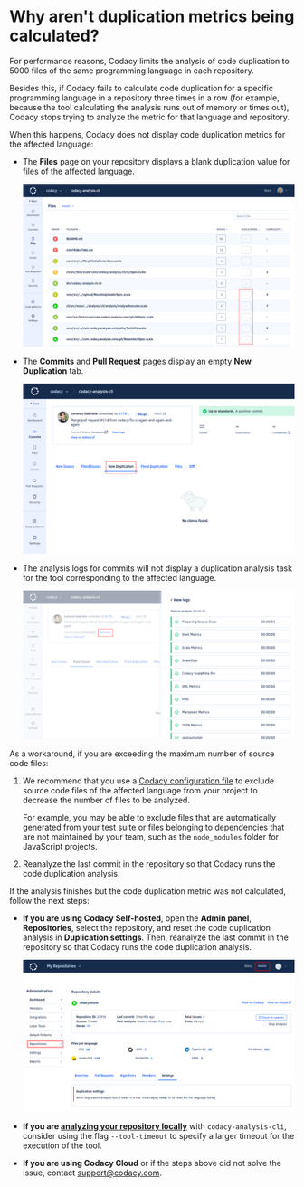 # Why aren't duplication metrics being calculated?

For performance reasons, Codacy limits the analysis of code duplication to 5000 files of the same programming language in each repository.

Besides this, if Codacy fails to calculate code duplication for a specific programming language in a repository three times in a row (for example, because the tool calculating the analysis runs out of memory or times out), Codacy stops trying to analyze the metric for that language and repository.

When this happens, Codacy does not display code duplication metrics for the affected language:

-   The **Files** page on your repository displays a blank duplication value for files of the affected language.

    ![](/images/image2.png)

-   The **Commits** and **Pull Request** pages display an empty **New Duplication** tab.

    ![](/images/image4.png)

-   The analysis logs for commits will not display a duplication analysis task for the tool corresponding to the affected language.

    ![](/images/image1.png)

As a workaround, if you are exceeding the maximum number of source code files:

1.  We recommend that you use a [Codacy configuration file](/hc/en-us/articles/115002130625-Codacy-Configuration-File) to exclude source code files of the affected language from your project to decrease the number of files to be analyzed.

    For example, you may be able to exclude files that are automatically generated from your test suite or files belonging to dependencies that are not maintained by your team, such as the `node_modules` folder for JavaScript projects.

2.  Reanalyze the last commit in the repository so that Codacy runs the code duplication analysis.

If the analysis finishes but the code duplication metric was not calculated, follow the next steps:

-   **If you are using Codacy Self-hosted**, open the **Admin panel**, **Repositories**, select the repository, and reset the code duplication analysis in **Duplication settings**. Then, reanalyze the last commit in the repository so that Codacy runs the code duplication analysis.

    ![](/images/image3.png)

-   **If you are [analyzing your repository locally](/hc/en-us/articles/360008254833-Run-local-analysis)** with `codacy-analysis-cli`, consider using the flag `--tool-timeout` to specify a larger timeout for the execution of the tool.

-   **If you are using Codacy Cloud** or if the steps above did not solve the issue, contact <support@codacy.com>.
